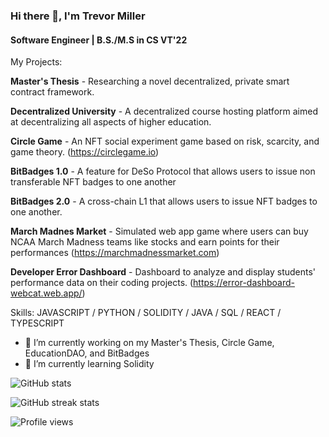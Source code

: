 ### Hi there 👋, I'm Trevor Miller
#### Software Engineer | B.S./M.S in CS VT'22 
My Projects:

**Master's Thesis** - Researching a novel decentralized, private smart contract framework.

**Decentralized University** - A decentralized course hosting platform aimed at decentralizing all aspects of higher education.

**Circle Game** - An NFT social experiment game based on risk, scarcity, and game theory. (https://circlegame.io)

**BitBadges 1.0** - A feature for DeSo Protocol that allows users to issue non transferable NFT badges to one another

**BitBadges 2.0** - A cross-chain L1 that allows users to issue NFT badges to one another.

**March Madnes Market** - Simulated web app game where users can buy NCAA March Madness teams like stocks and earn points for their performances (https://marchmadnessmarket.com)

**Developer Error Dashboard** - Dashboard to analyze and display students' performance data on their coding projects. (https://error-dashboard-webcat.web.app/)

Skills: JAVASCRIPT / PYTHON / SOLIDITY / JAVA / SQL / REACT / TYPESCRIPT

- 🔭 I’m currently working on my Master's Thesis, Circle Game, EducationDAO, and BitBadges 
- 🌱 I’m currently learning Solidity

![GitHub stats](https://github-readme-stats.vercel.app/api?username=trevormil&show_icons=true)  

![GitHub streak stats](https://github-readme-streak-stats.herokuapp.com/?user=trevormil)  

![Profile views](https://gpvc.arturio.dev/trevormil)  
